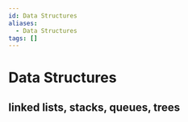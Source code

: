 ```yaml
---
id: Data Structures
aliases:
  - Data Structures
tags: []
---
```


# Data Structures

## linked lists, stacks, queues, trees
